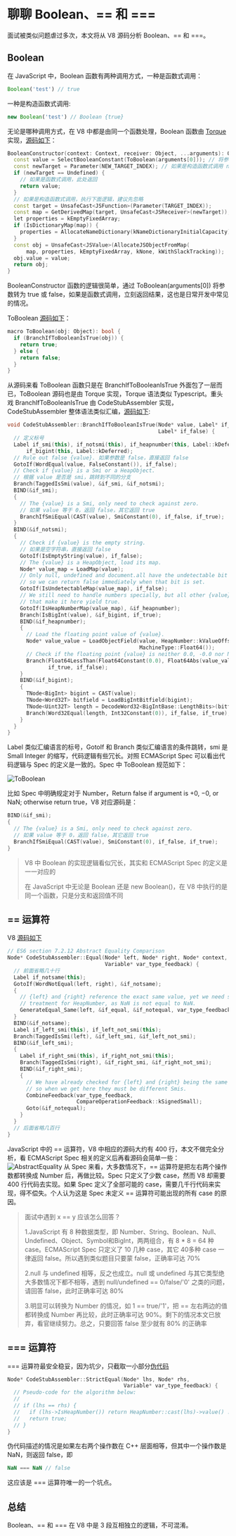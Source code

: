 # 聊聊 Boolean、== 和 ===
面试被类似问题虐过多次，本文将从 V8 源码分析 Boolean、== 和 ===。
## Boolean
在 JavaScript 中，Boolean 函数有两种调用方式，一种是函数式调用：

```JavaScript
Boolean('test') // true
```
一种是构造函数式调用:

```JavaScript
new Boolean('test') // Boolean {true}
```
无论是哪种调用方式，在 V8 中都是由同一个函数处理，Boolean 函数由 [Torque](https://v8.dev/docs/torque-builtins) 实现，[源码如下](https://chromium.googlesource.com/v8/v8.git/+/refs/heads/7.7.1/src/builtins/boolean.tq#22)：

```c++
BooleanConstructor(context: Context, receiver: Object, ...arguments): Object {
  const value = SelectBooleanConstant(ToBoolean(arguments[0])); // 将参数转为 true 或 false
  const newTarget = Parameter(NEW_TARGET_INDEX); // 如果是构造函数式调用 new Boolean()，newTarget 一定有值
  if (newTarget == Undefined) {
    // 如果是函数式调用，此处返回
    return value;
  }
  // 如果是构造函数式调用，执行下面逻辑，建议先忽略
  const target = UnsafeCast<JSFunction>(Parameter(TARGET_INDEX));
  const map = GetDerivedMap(target, UnsafeCast<JSReceiver>(newTarget));
  let properties = kEmptyFixedArray;
  if (IsDictionaryMap(map)) {
    properties = AllocateNameDictionary(kNameDictionaryInitialCapacity);
  }
  const obj = UnsafeCast<JSValue>(AllocateJSObjectFromMap(
      map, properties, kEmptyFixedArray, kNone, kWithSlackTracking));
  obj.value = value;
  return obj;
}
```

BooleanConstructor 函数的逻辑很简单，通过 ToBoolean(arguments[0]) 将参数转为 true 或 false，如果是函数式调用，立刻返回结果，这也是日常开发中常见的情况。

ToBoolean [源码如下](https://chromium.googlesource.com/v8/v8.git/+/refs/heads/7.7.1/src/builtins/base.tq#2784)：

```c++
macro ToBoolean(obj: Object): bool {
  if (BranchIfToBooleanIsTrue(obj)) {
    return true;
  } else {
    return false;
  }
}
```

从源码来看 ToBoolean 函数只是在 BranchIfToBooleanIsTrue 外面包了一层而已，ToBoolean 源码也是由 Torque 实现，Torque 语法类似 Typescript。重头戏 BranchIfToBooleanIsTrue 由 CodeStubAssembler 实现，CodeStubAssembler 整体语法类似汇编，[源码如下](https://chromium.googlesource.com/v8/v8.git/+/refs/heads/7.7.1/src/codegen/code-stub-assembler.cc#1328):

```c++
void CodeStubAssembler::BranchIfToBooleanIsTrue(Node* value, Label* if_true,
                                                Label* if_false) {
  // 定义标号
  Label if_smi(this), if_notsmi(this), if_heapnumber(this, Label::kDeferred),
      if_bigint(this, Label::kDeferred);
  // Rule out false {value}. 如果参数是 false，直接返回 false
  GotoIf(WordEqual(value, FalseConstant()), if_false);
  // Check if {value} is a Smi or a HeapObject.
  // 根据 value 是否是 smi，跳转到不同的分支
  Branch(TaggedIsSmi(value), &if_smi, &if_notsmi);
  BIND(&if_smi);
  {
    // The {value} is a Smi, only need to check against zero.
    // 如果 value 等于 0，返回 false，其它返回 true
    BranchIfSmiEqual(CAST(value), SmiConstant(0), if_false, if_true);
  }
  BIND(&if_notsmi);
  {
    // Check if {value} is the empty string.
    // 如果是空字符串，直接返回 false
    GotoIf(IsEmptyString(value), if_false);
    // The {value} is a HeapObject, load its map.
    Node* value_map = LoadMap(value);
    // Only null, undefined and document.all have the undetectable bit set,
    // so we can return false immediately when that bit is set.
    GotoIf(IsUndetectableMap(value_map), if_false);
    // We still need to handle numbers specially, but all other {value}s
    // that make it here yield true.
    GotoIf(IsHeapNumberMap(value_map), &if_heapnumber);
    Branch(IsBigInt(value), &if_bigint, if_true);
    BIND(&if_heapnumber);
    {
      // Load the floating point value of {value}.
      Node* value_value = LoadObjectField(value, HeapNumber::kValueOffset,
                                          MachineType::Float64());
      // Check if the floating point {value} is neither 0.0, -0.0 nor NaN.
      Branch(Float64LessThan(Float64Constant(0.0), Float64Abs(value_value)),
             if_true, if_false);
    }
    BIND(&if_bigint);
    {
      TNode<BigInt> bigint = CAST(value);
      TNode<Word32T> bitfield = LoadBigIntBitfield(bigint);
      TNode<Uint32T> length = DecodeWord32<BigIntBase::LengthBits>(bitfield);
      Branch(Word32Equal(length, Int32Constant(0)), if_false, if_true);
    }
  }
}
```
Label 类似汇编语言的标号，GotoIf 和 Branch 类似汇编语言的条件跳转，smi 是 Small Integer 的缩写，代码逻辑有些冗长。对照 ECMAScript Spec 可以看出代码逻辑与 Spec 的定义是一致的。Spec 中 ToBoolean 规范如下：

![ToBoolean](https://raw.githubusercontent.com/xudale/blog/master/assets/ToBoolean.png)

比如 Spec 中明确规定对于 Number，Return false if argument is +0, −0, or NaN; otherwise return true，V8 对应源码是：

```c++
BIND(&if_smi);
{
  // The {value} is a Smi, only need to check against zero.
  // 如果 value 等于 0，返回 false，其它返回 true
  BranchIfSmiEqual(CAST(value), SmiConstant(0), if_false, if_true);
}
```

> V8 中 Boolean 的实现逻辑看似冗长，其实和 ECMAScript Spec 的定义是一一对应的
> 
> 在 JavaScript 中无论是 Boolean 还是 new Boolean()，在 V8 中执行的是同一个函数，只是分支和返回值不同


## == 运算符

V8 [源码如下](https://chromium.googlesource.com/v8/v8.git/+/refs/heads/7.7.1/src/codegen/code-stub-assembler.cc#11758)

```c++
// ES6 section 7.2.12 Abstract Equality Comparison
Node* CodeStubAssembler::Equal(Node* left, Node* right, Node* context,
                               Variable* var_type_feedback) {
  // 前面省略几十行
  Label if_notsame(this);
  GotoIf(WordNotEqual(left, right), &if_notsame);
  {
    // {left} and {right} reference the exact same value, yet we need special
    // treatment for HeapNumber, as NaN is not equal to NaN.
    GenerateEqual_Same(left, &if_equal, &if_notequal, var_type_feedback);
  }
  BIND(&if_notsame);
  Label if_left_smi(this), if_left_not_smi(this);
  Branch(TaggedIsSmi(left), &if_left_smi, &if_left_not_smi);
  BIND(&if_left_smi);
  {
    Label if_right_smi(this), if_right_not_smi(this);
    Branch(TaggedIsSmi(right), &if_right_smi, &if_right_not_smi);
    BIND(&if_right_smi);
    {
      // We have already checked for {left} and {right} being the same value,
      // so when we get here they must be different Smis.
      CombineFeedback(var_type_feedback,
                      CompareOperationFeedback::kSignedSmall);
      Goto(&if_notequal);
    }
  }
  // 后面省略几百行
}

```

JavaScript 中的 == 运算符，V8 中相应的源码大约有 400 行，本文不做完全分析，看 ECMAScript Spec 相关的定义后再看源码会简单一些：
![AbstractEquality](https://raw.githubusercontent.com/xudale/blog/master/assets/AbstractEquality.png)
从 Spec 来看，大多数情况下，== 运算符是把左右两个操作数都转换成 Number 后，再做比较。Spec 只定义了少数 case，然而 V8 却需要 400 行代码去实现。如果 Spec 定义了全部可能的 case，需要几千行代码来实现，得不偿失。个人认为这是 Spec 未定义 == 运算符可能出现的所有 case 的原因。
> 面试中遇到 x == y 应该怎么回答？
> 
> 1.JavaScript 有 8 种数据类型，即 Number、String、Boolean、Null、Undefined、Object、Symbol和BigInt，两两组合，有 8 * 8 = 64 种  case。ECMAScript Spec 只定义了 10 几种 case，其它 40多种 case 一律返回 false。所以遇到类似题目只要蒙 false，正确率可达 70%
>
> 2.null 与 undefined 相等，反之也成立。null 或 undefined 与其它类型绝大多数情况下都不相等，遇到 null/undefined == 0/false/'0' 之类的问题，请回答 false，此时正确率可达 80%
>
> 3.明显可以转换为 Number 的情况，如 1 == true/'1'，把 == 左右两边的值都转换成 Number 再比较，此时正确率可达 90%。剩下的情况本文已放弃，看官继续努力。总之，只要回答 false 至少就有 80% 的正确率

## === 运算符

=== 运算符最安全稳妥，因为坑少，只截取一小部分[伪代码](https://chromium.googlesource.com/v8/v8.git/+/refs/heads/7.7.1/src/codegen/code-stub-assembler.cc#12155)

```c++
Node* CodeStubAssembler::StrictEqual(Node* lhs, Node* rhs,
                                     Variable* var_type_feedback) {
  // Pseudo-code for the algorithm below:
  //
  // if (lhs == rhs) {
  //   if (lhs->IsHeapNumber()) return HeapNumber::cast(lhs)->value() != NaN;
  //   return true;
  // }
}
```

伪代码描述的情况是如果左右两个操作数在 C++ 层面相等，但其中一个操作数是 NaN，则返回 false，即

```JavaScript
NaN === NaN // false
```

这应该是 === 运算符唯一的一个坑点。

## 总结

Boolean、== 和 === 在 V8 中是 3 段互相独立的逻辑，不可混淆。











